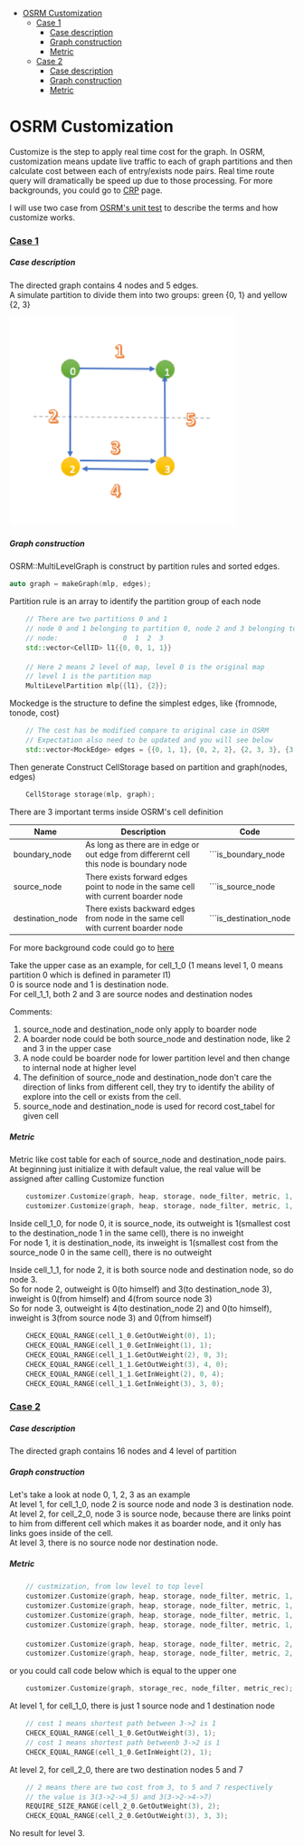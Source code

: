 - [OSRM Customization](#osrm-customization)
    - [Case 1](#case-1)
        - [Case description](#case-description)
        - [Graph construction](#graph-construction)
        - [Metric](#metric)
    - [Case 2](#case-2)
        - [Case description](#case-description-1)
        - [Graph construction](#graph-construction-1)
        - [Metric](#metric-1)

# OSRM Customization

Customize is the step to apply real time cost for the graph.  In OSRM, customization means update live traffic to each of graph partitions and then calculate cost between each of entry/exists node pairs.  Real time route query will dramatically be speed up due to those processing.  For more backgrounds, you could go to [CRP](../../routing_basic/doc/crp.md) page.

I will use two case from [OSRM's unit test](https://github.com/Project-OSRM/osrm-backend/blob/v5.20.0/unit_tests/customizer/cell_customization.cpp) to describe the terms and how customize works.


### [Case 1](https://github.com/Project-OSRM/osrm-backend/blob/9234b2ae76bdbbb91cbb51142bfc0ee1252c4abd/unit_tests/customizer/cell_customization.cpp#L65)

##### Case description
The directed graph contains 4 nodes and 5 edges.  
A simulate partition to divide them into two groups: green {0, 1} and yellow {2, 3}

<img src="../graph/osrm_customization_unittest_case1.png" alt="osrm_customization_unittest_case1" width="400"/>


##### Graph construction
OSRM::MultiLevelGraph is construct by partition rules and sorted edges. 
```C++
auto graph = makeGraph(mlp, edges);
```
Partition rule is an array to identify the partition group of each node
```C++
    // There are two partitions 0 and 1
    // node 0 and 1 belonging to partition 0, node 2 and 3 belonging to partition 1
    // node:                0  1  2  3
    std::vector<CellID> l1{{0, 0, 1, 1}}

    // Here 2 means 2 level of map, level 0 is the original map
    // level 1 is the partition map
    MultiLevelPartition mlp{{l1}, {2}};
```
Mockedge is the structure to define the simplest edges, like {fromnode, tonode, cost}
```C++
    // The cost has be modified compare to original case in OSRM
    // Expectation also need to be updated and you will see below
    std::vector<MockEdge> edges = {{0, 1, 1}, {0, 2, 2}, {2, 3, 3}, {3, 1, 5}, {3, 2, 4}};
```
Then generate Construct CellStorage based on partition and graph(nodes, edges)
```C++
    CellStorage storage(mlp, graph);
```
There are 3 important terms inside OSRM's cell definition

Name|Description|Code|
--- | --- | ---
boundary_node|As long as there are in edge or out edge from differernt cell this node is boundary node| ```is_boundary_node |= partition.GetCell(level, other) != cell_id;```
source_node|There exists forward edges point to node in the same cell with current boarder node|```is_source_node |= partition.GetCell(level, other) == cell_id && data.forward;``` 
destination_node|There exists backward edges from node in the same cell with current boarder node| ```is_destination_node |= partition.GetCell(level, other) == cell_id && data.backward;```

For more background code could go to [here](https://github.com/Project-OSRM/osrm-backend/blob/b3eb8970f1cde37cc165ee84fbd67a8f6d982bd2/include/partitioner/cell_storage.hpp#L274)

Take the upper case as an example, for cell_1_0 (1 means level 1, 0 means partition 0 which is defined in parameter l1)  
0 is source node and 1 is destination node.  
For cell_1_1, both 2 and 3 are source nodes and destination nodes  

Comments:
1. source_node and destination_node only apply to boarder node
2. A boarder node could be both source_node and destination node, like 2 and 3 in the upper case
3. A node could be boarder node for lower partition level and then change to internal node at higher level
4. The definition of source_node and destination_node don't care the direction of links from different cell, they try to identify the ability of explore into the cell or exists from the cell.  
5. source_node and destination_node is used for record cost_tabel for given cell

##### Metric
Metric like cost table for each of source_node and destination_node pairs.  At beginning just initialize it with default value, the real value will be assigned after calling Customize function
```C++
    customizer.Customize(graph, heap, storage, node_filter, metric, 1, 0);
    customizer.Customize(graph, heap, storage, node_filter, metric, 1, 1);
```
Inside cell_1_0, for node 0, it is source_node, its outweight is 1(smallest cost to the destination_node 1 in the same cell), there is no inweight  
For node 1, it is destination_node, its inweight is 1(smallest cost from the source_node 0 in the same cell), there is no outweight  

Inside cell_1_1, for node 2, it is both source node and destination node, so do node 3.  
So for node 2, outweight is 0(to himself) and 3(to destination_node 3), inweight is 0(from himself) and 4(from source node 3)  
So for node 3, outweight is 4(to destination_node 2) and 0(to himself), inweight is 3(from source node 3) and 0(from himself)  

```C++
    CHECK_EQUAL_RANGE(cell_1_0.GetOutWeight(0), 1);
    CHECK_EQUAL_RANGE(cell_1_0.GetInWeight(1), 1);
    CHECK_EQUAL_RANGE(cell_1_1.GetOutWeight(2), 0, 3);
    CHECK_EQUAL_RANGE(cell_1_1.GetOutWeight(3), 4, 0);
    CHECK_EQUAL_RANGE(cell_1_1.GetInWeight(2), 0, 4);
    CHECK_EQUAL_RANGE(cell_1_1.GetInWeight(3), 3, 0);
```


### [Case 2](https://github.com/Project-OSRM/osrm-backend/blob/9234b2ae76bdbbb91cbb51142bfc0ee1252c4abd/unit_tests/customizer/cell_customization.cpp#L125)

##### Case description
The directed graph contains 16 nodes and 4 level of partition

##### Graph construction
Let's take a look at node 0, 1, 2, 3 as an example  
At level 1, for cell_1_0, node 2 is source node and node 3 is destination node.  
At level 2, for cell_2_0, node 3 is source node, because there are links point to him from different cell which makes it as boarder node, and it only has links goes inside of the cell.  
At level 3, there is no source node nor destination node.  

##### Metric
```C++
    // custmization, from low level to top level
    customizer.Customize(graph, heap, storage, node_filter, metric, 1, 0);
    customizer.Customize(graph, heap, storage, node_filter, metric, 1, 1);
    customizer.Customize(graph, heap, storage, node_filter, metric, 1, 2);
    customizer.Customize(graph, heap, storage, node_filter, metric, 1, 3);

    customizer.Customize(graph, heap, storage, node_filter, metric, 2, 0);
    customizer.Customize(graph, heap, storage, node_filter, metric, 2, 1);
```
or you could call code below which is equal to the upper one
```C++
    customizer.Customize(graph, storage_rec, node_filter, metric_rec);
```

At level 1, for cell_1_0, there is just 1 source node and 1 destination node
```C++
    // cost 1 means shortest path between 3->2 is 1
    CHECK_EQUAL_RANGE(cell_1_0.GetOutWeight(3), 1);
    // cost 1 means shortest path betweenb 3->2 is 1
    CHECK_EQUAL_RANGE(cell_1_0.GetInWeight(2), 1);
```
At level 2, for cell_2_0, there are two destination nodes 5 and 7
```C++
    // 2 means there are two cost from 3, to 5 and 7 respectively
    // the value is 3(3->2->4_5) and 3(3->2->4->7)
    REQUIRE_SIZE_RANGE(cell_2_0.GetOutWeight(3), 2);
    CHECK_EQUAL_RANGE(cell_2_0.GetOutWeight(3), 3, 3);
```
No result for level 3.
